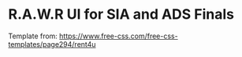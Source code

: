# R.A.W.R UI for SIA and ADS Finals

Template from: https://www.free-css.com/free-css-templates/page294/rent4u
